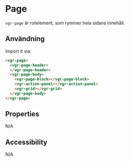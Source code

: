 # Page

`vgr-page` är rotelement, som rymmer hela sidans innehåll.

## Användning

Import it via:

```html
<vgr-page>
  <vgr-page-header>
  </vgr-page-header>
  <vgr-page-body>
    <vgr-page-block></vgr-page-block>
    <vgr-action-panel></vgr-action-panel>
    <vgr-grid></vgr-grid>
  </vgr-page-body>
</vgr-page>
```

## Properties

N/A

## Accessibility

N/A
